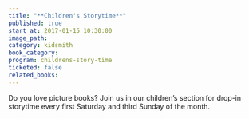 ```yaml
---
title: "**Children's Storytime**"
published: true
start_at: 2017-01-15 10:30:00
image_path:
category: kidsmith
book_category:
program: childrens-story-time
ticketed: false
related_books:
---
```



Do you love picture books? Join us in our children’s section for drop-in storytime every first Saturday and third Sunday of the month.
